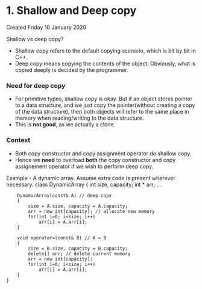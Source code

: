 # 1. Shallow and Deep copy
Created Friday 10 January 2020

Shallow vs deep copy?

* Shallow copy refers to the default copying scenario, which is bit by bit in C++.
* Deep copy means copying the contents of the object. Obviously, what is copied deeply is decided by the programmer.


### Need for deep copy

* For primitive types, shallow copy is okay. But if an object stores pointer to a data structure, and we just copy the pointer(without creating a copy of the data structure), then both objects will refer to the same place in memory when reading/writing to the data structure.
* This is **not good**, as we actually a clone.


### Context

* Both copy constructor and copy assignment operator do shallow copy.
* Hence we **need** to overload **both** the copy constructor and copy assignement operator if we wish to perform deep copy.


Example - A dynamic array. Assume extra code is present wherever necessary.
	class DynamicArray
	{
		int size, capacity;
		int * arr;
		...
		
		DynamicArray(const& A) // deep copy
		{
			size = A.size, capacity = A.capacity;
			arr = new int[capacity]; // allocate new memory
			for(int i=0; i<size; i++)
				arr[i] = A.arr[i];
		}
		
		void operator=(const& B) // A = B
		{
			size = B.size, capacity = B.capacity;
			delete[] arr; // delete current memory
			arr = new int[capacity];
			for(int i=0; i<size; i++)
				arr[i] = A.arr[i];
		}
	}

